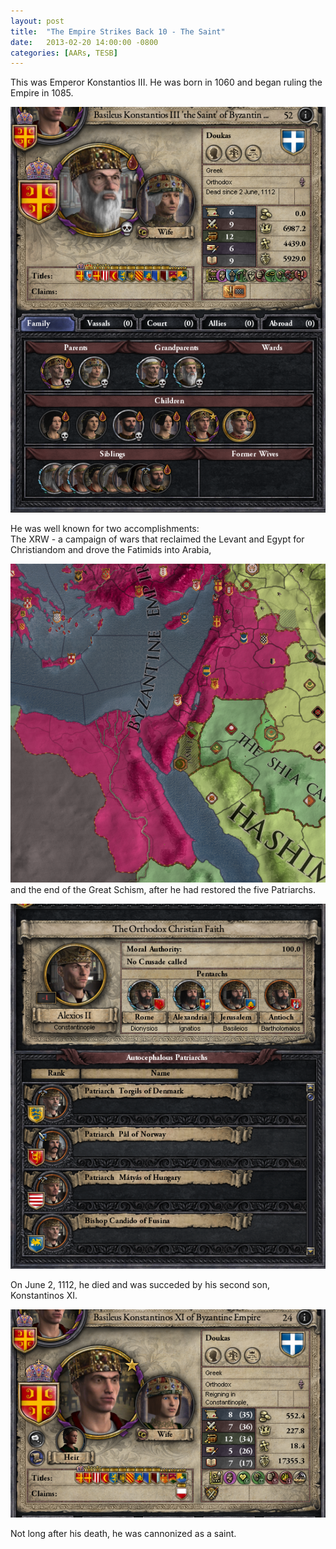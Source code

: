 ```yaml
---
layout: post
title:  "The Empire Strikes Back 10 - The Saint"
date:   2013-02-20 14:00:00 -0800
categories: [AARs, TESB]
---
```

This was Emperor Konstantios III. He was born in 1060 and began ruling the Empire in 1085.

![](/assets/tesb_images/10-1.png)

He was well known for two accomplishments:  
The XRW - a campaign of wars that reclaimed the Levant and Egypt for Christiandom and drove the Fatimids into Arabia,

![](/assets/tesb_images/10-2.png)  
and the end of the Great Schism, after he had restored the five Patriarchs.

![](/assets/tesb_images/10-3.png)

On June 2, 1112, he died and was succeded by his second son, Konstantinos XI.

![](/assets/tesb_images/10-4.png)

Not long after his death, he was cannonized as a saint.